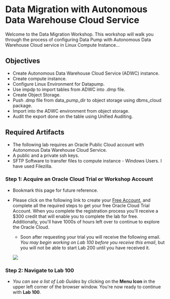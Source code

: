 # Data Migration with Autonomous Data Warehouse Cloud Service

Welcome to the Data Migration Workshop. This workshop will walk you through the process of configuring Data Pump with Autonomous Data Warehouse Cloud service in Linux Compute Instance... 

## Objectives
- Create Autonomous Data Warehouse Cloud Service (ADWC) instance.
- Create compute instance.
- Configure Linux Environment for Datapump.
- Use impdp to import tables from ADWC into .dmp file.
- Create Object Storage.
- Push .dmp file from data_pump_dir to object storage using dbms_cloud package.
- Import into the ADWC environment from object storage.
- Audit the export done on the table using Unified Auditing.

## Required Artifacts
- The following lab requires an Oracle Public Cloud account with Autonomous Data Warehouse Cloud Service.
- A public and a private ssh keys.
- SFTP Software to transfer files to compute instance - Windows Users. I have used Filezilla.

### **Step 1**: Acquire an Oracle Cloud Trial or Workshop Account

- Bookmark this page for future reference.

- Please click on the following link to create your <a class="trial-link" href="https://bit.ly/2yvpjSH" target="_trial">Free Account</a>, and complete all the required steps to get your free Oracle Cloud Trial Account. When you complete the registration process you'll receive a $300 credit that will enable you to complete the lab for free.  Additionally, you'll have 1000s of hours left over to continue to explore the Oracle Cloud.

  - Soon after requesting your trial you will receive the following email. _You may begin working on Lab 100 before you receive this email_, but you will not be able to start Lab 200 until you have received it.

  ![](images/oraclecode/code_9.png)


### **Step 2**: Navigate to Lab 100

- _You can see a list of Lab Guides_ by clicking on the **Menu Icon** in the upper left corner of the browser window. 
   You're now ready to continue with **Lab 100**.


